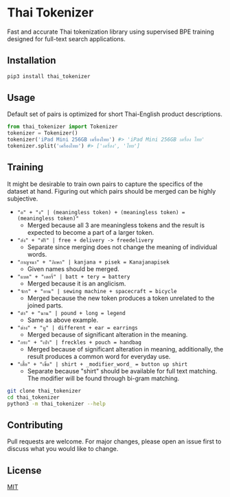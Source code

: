 # Thai Tokenizer
Fast and accurate Thai tokenization library using supervised BPE training designed for full-text search applications.



## Installation
```bash
pip3 install thai_tokenizer
```



## Usage
Default set of pairs is optimized for short Thai-English product descriptions.
```python
from thai_tokenizer import Tokenizer
tokenizer = Tokenizer()
tokenizer('iPad Mini 256GB เครื่องไทย') #> 'iPad Mini 256GB เครื่อง ไทย'
tokenizer.split('เครื่องไทย') #> ['เครื่อง', 'ไทย']
```



## Training
It might be desirable to train own pairs to capture the specifics of the dataset at hand. Figuring out which pairs should be merged can be highly subjective.
- `"อ" + "ง" | (meaningless token) + (meaningless token) = (meaningless token)"`
  - Merged because all 3 are meaningless tokens and the result is expected to become a part of a larger token.
- `"ส่ง" + "ฟรี" | free + delivery -> freedelivery`
  - Separate since merging does not change the meaning of individual words.
- `"กาญจนา" + "ภิเษก" | kanjana + pisek = Kanajanapisek`
  - Given names should be merged.
- `"แบต" + "เตอรี่" | batt + tery = battery`
  - Merged because it is an anglicism.
- `"จักร" + "ยาน" | sewing machine + spacecraft = bicycle`  
  - Merged because the new token produces a token unrelated to the joined parts.
- `"ตำ" + "นาน" | pound + long = legend`
  - Same as above example.
- `"ต่าง" + "หู" | different + ear = earrings`
  - Merged because of significant alteration in the meaning.
- `"กระ" + "เป๋า" | freckles + pouch = handbag`
  - Merged because of significant alteration in meaning, additionally, the result produces a common word for everyday use.
- `"เสื้อ" + "เชิ้ต" | shirt + _modifier_word_ = button up shirt`
  - Separate because "shirt" should be available for full text matching. The modifier will be found through bi-gram matching.

```bash
git clone thai_tokenizer
cd thai_tokenizer
python3 -m thai_tokenizer --help
```



## Contributing
Pull requests are welcome. For major changes, please open an issue first to discuss what you would like to change.



## License
[MIT](https://choosealicense.com/licenses/mit/)
